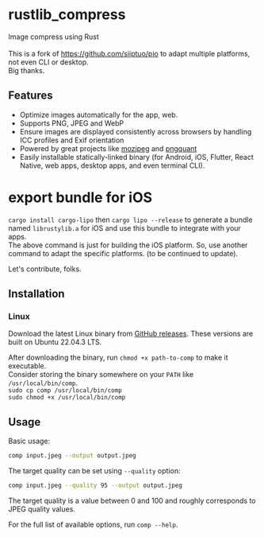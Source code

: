 # rustlib_compress
Image compress using Rust</br></br>
This is a fork of https://github.com/siiptuo/pio to adapt multiple platforms, not even CLI or desktop.</br>
Big thanks.

## Features

- Optimize images automatically for the app, web.
- Supports PNG, JPEG and WebP
- Ensure images are displayed consistently across browsers by handling ICC profiles and Exif orientation
- Powered by great projects like [mozjpeg](https://github.com/mozilla/mozjpeg) and [pngquant](https://pngquant.org/)
- Easily installable statically-linked binary (for Android, iOS, Flutter, React Native, web apps, desktop apps, and even terminal CLI).

# export bundle for iOS
`cargo install cargo-lipo`
then
`cargo lipo --release`
to generate a bundle named `librustylib.a` for iOS and use this bundle to integrate with your apps. </br>
The above command is just for building the iOS platform. So, use another command to adapt the specific platforms. (to be continued to update). </br>

Let's contribute, folks.

## Installation

### Linux

Download the latest Linux binary from [GitHub releases](https://github.com/nguyencse/rustlib_compress/releases).
These versions are built on Ubuntu 22.04.3 LTS.

After downloading the binary, run `chmod +x path-to-comp` to make it executable.</br>
Consider storing the binary somewhere on your `PATH` like `/usr/local/bin/comp`.</br>
`sudo cp comp /usr/local/bin/comp`</br>
`sudo chmod +x /usr/local/bin/comp`

## Usage

Basic usage:

```sh
comp input.jpeg --output output.jpeg
```

The target quality can be set using `--quality` option:

```sh
comp input.jpeg --quality 95 --output output.jpeg
```

The target quality is a value between 0 and 100 and roughly corresponds to JPEG quality values.

For the full list of available options, run `comp --help`.
